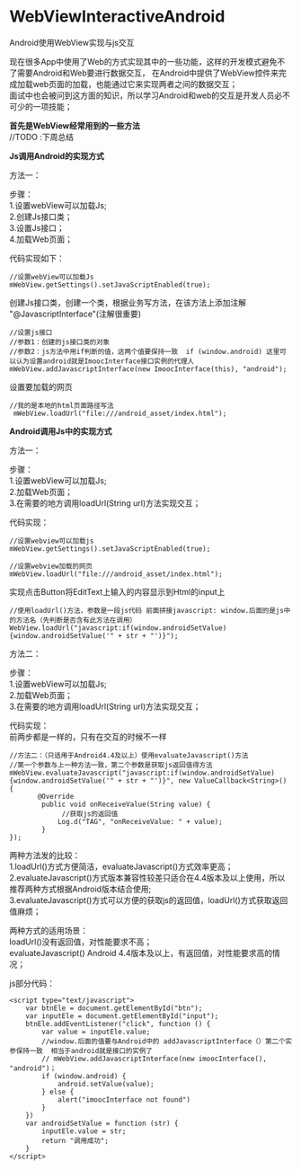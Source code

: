 # WebViewInteractiveAndroid
Android使用WebView实现与js交互<br/>

现在很多App中使用了Web的方式实现其中的一些功能，这样的开发模式避免不了需要Android和Web要进行数据交互，
在Android中提供了WebView控件来完成加载web页面的加载，也能通过它来实现两者之间的数据交互；<br/>
面试中也会被问到这方面的知识，所以学习Android和web的交互是开发人员必不可少的一项技能；<br/>

**首先是WebView经常用到的一些方法**<br/>
//TODO :下周总结

**Js调用Android的实现方式**<br/>

方法一：<br/>

步骤：<br/>
1.设置webView可以加载Js;<br/>
2.创建Js接口类；<br/>
3.设置Js接口；<br/>
4.加载Web页面；<br/>

代码实现如下：
    
    //设置webView可以加载Js
    mWebView.getSettings().setJavaScriptEnabled(true);
创建Js接口类，创建一个类，根据业务写方法，在该方法上添加注解 "@JavascriptInterface"(注解很重要)


    //设置js接口
    //参数1：创建的js接口类的对象
    //参数2：js方法中用if判断的值，这两个值要保持一致  if (window.android) 这里可以认为设置android就是ImoocInterface接口实例的代理人
    mWebView.addJavascriptInterface(new ImoocInterface(this), "android");
    
设置要加载的网页
    
    //我的是本地的html页面路径写法
     mWebView.loadUrl("file:///android_asset/index.html");

**Android调用Js中的实现方式**<br/>

方法一：<br/>

步骤：<br/>
1.设置webView可以加载Js;<br/>
2.加载Web页面；<br/>
3.在需要的地方调用loadUrl(String url)方法实现交互；<br/>

代码实现：
    
    //设置webview可以加载js
    mWebView.getSettings().setJavaScriptEnabled(true);
    
    //设置webview加载的网页
    mWebView.loadUrl("file:///android_asset/index.html");
实现点击Button将EditText上输入的内容显示到Html的input上<br/>
    
    //使用loadUrl()方法，参数是一段js代码 前面拼接javascript: window.后面的是js中的方法名（先判断是否含有此方法在调用）
    WebView.loadUrl("javascript:if(window.androidSetValue){window.androidSetValue('" + str + "')}");
    
方法二：

步骤：<br/>
1.设置webView可以加载Js;<br/>
2.加载Web页面；<br/>
3.在需要的地方调用loadUrl(String url)方法实现交互；<br/>

代码实现：<br/>
前两步都是一样的，只有在交互的时候不一样<br/>
    
    //方法二：（只适用于Android4.4及以上）使用evaluateJavascript()方法
    //第一个参数与上一种方法一致，第二个参数是获取js返回值得方法
    mWebView.evaluateJavascript("javascript:if(window.androidSetValue){window.androidSetValue('" + str + "')}", new ValueCallback<String>() {
           @Override
            public void onReceiveValue(String value) {
                 //获取js的返回值
                Log.d("TAG", "onReceiveValue: " + value);
            }
    });
    
两种方法发的比较：<br/>
1.loadUrl()方式方便简洁，evaluateJavascript()方式效率更高；<br/>
2.evaluateJavascript()方式版本兼容性较差只适合在4.4版本及以上使用，所以推荐两种方式根据Android版本结合使用;<br/>
3.evaluateJavascript()方式可以方便的获取js的返回值，loadUrl()方式获取返回值麻烦；<br/>

两种方式的适用场景：<br/>
loadUrl()没有返回值，对性能要求不高；<br/>
evaluateJavascript() Android 4.4版本及以上，有返回值，对性能要求高的情况；<br/>

js部分代码：

    <script type="text/javascript">
        var btnEle = document.getElementById("btn");
        var inputEle = document.getElementById("input");
        btnEle.addEventListener("click", function () {
            var value = inputEle.value;
            //window.后面的值要与Android中的 addJavascriptInterface（）第二个实参保持一致  相当于android就是接口的实例了
            // mWebView.addJavascriptInterface(new imoocInterface(), "android")；
            if (window.android) {
                android.setValue(value);
            } else {
                alert("imoocInterface not found")
            }
        })
        var androidSetValue = function (str) {
            inputEle.value = str;
            return "调用成功";
        }
    </script>

